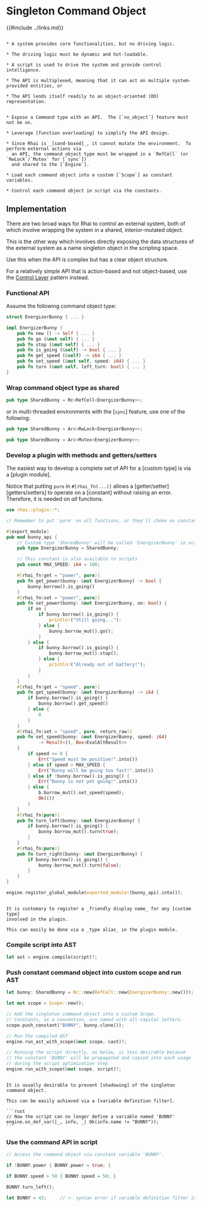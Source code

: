 Singleton Command Object
=======================

{{#include ../links.md}}


```admonish info "Usage scenario"

* A system provides core functionalities, but no driving logic.

* The driving logic must be dynamic and hot-loadable.

* A script is used to drive the system and provide control intelligence.

* The API is multiplexed, meaning that it can act on multiple system-provided entities, or

* The API lends itself readily to an object-oriented (OO) representation.
```

```admonish abstract "Key concepts"

* Expose a Command type with an API.  The [`no_object`] feature must not be on.

* Leverage [function overloading] to simplify the API design.

* Since Rhai is _[sand-boxed]_, it cannot mutate the environment.  To perform external actions via
  an API, the command object type must be wrapped in a `RefCell` (or `RwLock`/`Mutex` for [`sync`])
  and shared to the [`Engine`].

* Load each command object into a custom [`Scope`] as constant variables.

* Control each command object in script via the constants.
```


Implementation
--------------

There are two broad ways for Rhai to control an external system, both of which involve wrapping the
system in a shared, interior-mutated object.

This is the other way which involves directly exposing the data structures of the external system as
a name singleton object in the scripting space.

Use this when the API is complex but has a clear object structure.

For a relatively simple API that is action-based and not object-based, use the
[Control Layer]({{rootUrl}}/patterns/control.md) pattern instead.


### Functional API

Assume the following command object type:

```rust
struct EnergizerBunny { ... }

impl EnergizerBunny {
    pub fn new () -> Self { ... }
    pub fn go (&mut self) { ... }
    pub fn stop (&mut self) { ... }
    pub fn is_going (&self) -> bool { ... }
    pub fn get_speed (&self) -> i64 { ... }
    pub fn set_speed (&mut self, speed: i64) { ... }
    pub fn turn (&mut self, left_turn: bool) { ... }
}
```

### Wrap command object type as shared

```rust
pub type SharedBunny = Rc<RefCell<EnergizerBunny>>;
```

or in multi-threaded environments with the [`sync`] feature, use one of the following:

```rust
pub type SharedBunny = Arc<RwLock<EnergizerBunny>>;

pub type SharedBunny = Arc<Mutex<EnergizerBunny>>;
```

### Develop a plugin with methods and getters/setters

The easiest way to develop a complete set of API for a [custom type] is via a [plugin module].

Notice that putting `pure` in `#[rhai_fn(...)]` allows a [getter/setter][getters/setters] to operate
on a [constant] without raising an error.  Therefore, it is needed on _all_ functions.

```rust
use rhai::plugin::*;

// Remember to put 'pure' on all functions, or they'll choke on constants!

#[export_module]
pub mod bunny_api {
    // Custom type 'SharedBunny' will be called 'EnergizerBunny' in scripts
    pub type EnergizerBunny = SharedBunny;

    // This constant is also available to scripts
    pub const MAX_SPEED: i64 = 100;

    #[rhai_fn(get = "power", pure)]
    pub fn get_power(bunny: &mut EnergizerBunny) -> bool {
        bunny.borrow().is_going()
    }
    #[rhai_fn(set = "power", pure)]
    pub fn set_power(bunny: &mut EnergizerBunny, on: bool) {
        if on {
            if bunny.borrow().is_going() {
                println!("Still going...");
            } else {
                bunny.borrow_mut().go();
            }
        } else {
            if bunny.borrow().is_going() {
                bunny.borrow_mut().stop();
            } else {
                println!("Already out of battery!");
            }
        }
    }
    #[rhai_fn(get = "speed", pure)]
    pub fn get_speed(bunny: &mut EnergizerBunny) -> i64 {
        if bunny.borrow().is_going() {
            bunny.borrow().get_speed()
        } else {
            0
        }
    }
    #[rhai_fn(set = "speed", pure, return_raw)]
    pub fn set_speed(bunny: &mut EnergizerBunny, speed: i64)
            -> Result<(), Box<EvalAltResult>>
    {
        if speed <= 0 {
            Err("Speed must be positive!".into())
        } else if speed > MAX_SPEED {
            Err("Bunny will be going too fast!".into())
        } else if !bunny.borrow().is_going() {
            Err("Bunny is not yet going!".into())
        } else {
            b.borrow_mut().set_speed(speed);
            Ok(())
        }
    }
    #[rhai_fn(pure)]
    pub fn turn_left(bunny: &mut EnergizerBunny) {
        if bunny.borrow().is_going() {
            bunny.borrow_mut().turn(true);
        }
    }
    #[rhai_fn(pure)]
    pub fn turn_right(bunny: &mut EnergizerBunny) {
        if bunny.borrow().is_going() {
            bunny.borrow_mut().turn(false);
        }
    }
}

engine.register_global_module(exported_module!(bunny_api).into());
```

```admonish tip.small "Tip: Friendly name for custom type"

It is customary to register a _friendly display name_ for any [custom type]
involved in the plugin.

This can easily be done via a _type alias_ in the plugin module.
```

### Compile script into AST

```rust
let ast = engine.compile(script)?;
```

### Push constant command object into custom scope and run AST

```rust
let bunny: SharedBunny = Rc::new(RefCell::new(EnergizerBunny::new()));

let mut scope = Scope::new();

// Add the singleton command object into a custom Scope.
// Constants, as a convention, are named with all-capital letters.
scope.push_constant("BUNNY", bunny.clone());

// Run the compiled AST
engine.run_ast_with_scope(&mut scope, &ast)?;

// Running the script directly, as below, is less desirable because
// the constant 'BUNNY' will be propagated and copied into each usage
// during the script optimization step
engine.run_with_scope(&mut scope, script)?;
```

~~~admonish tip.small "Tip: Prevent shadowing"

It is usually desirable to prevent [shadowing] of the singleton command object.

This can be easily achieved via a [variable definition filter].

```rust
// Now the script can no longer define a variable named 'BUNNY'
engine.on_def_var(|_, info, _| Ok(info.name != "BUNNY"));
```
~~~

### Use the command API in script

```rust
// Access the command object via constant variable 'BUNNY'.

if !BUNNY.power { BUNNY.power = true; }

if BUNNY.speed > 50 { BUNNY.speed = 50; }

BUNNY.turn_left();

let BUNNY = 42;     // <- syntax error if variable definition filter is set
```
